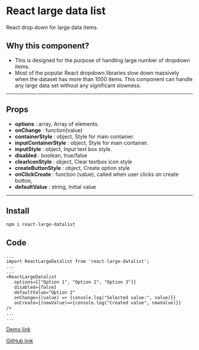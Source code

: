 # React large data list
 React drop down for large data items. 

## Why this component?
 * This is designed for the purpose of handling large number of dropdown items. 
 * Most of the popular React dropdown libraries slow down massively when the dataset has more than 1000 items. This component can handle any large data set without any significant slowness.

----
## Props
 * **options** : array, Array of elements.
 * **onChange** : function(value)
 * **containerStyle** : object, Style for main container. 
 * **inputContainerStyle** : object, Style for main container. 
 * **inputStyle** : object,  Input text box style.
 * **disabled** : boolean, true/false
 * **clearIconStyle** : object, Clear textbox icon style
 * **createButtonStyle** : object, Create option style
 * **onClickCreate** : function (value), called when user clicks on create button,  
 * **defaultValue** : string, Initial value

----
## Install
    npm i react-large-datalist

## Code

    ...
    import ReactLargeDatalist from 'react-large-datalist';
    ...
    ...
    <ReactLargeDatalist
       options={["Option 1", "Option 2", "Option 3"]}
       disabled={false}
       defaultValue="Option 2"
       onChange={(value) => {console.log("Selected value:", value)}}
       onCreate={(newValue)=>{console.log("Created value", newValue)}}
    />
    ...
    ...


[Demo link](https://taskmonk.github.io/react-large-datalist/index.html)

[GitHub link](https://github.com/taskmonk/react-large-datalist)

